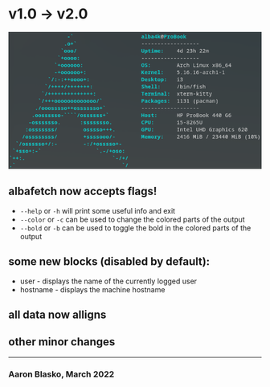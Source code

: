 # v1.0 -> **v2.0**
![v2.0](images/v2.0.png)
## albafetch now accepts flags!
* `--help` or `-h` will print some useful info and exit
* `--color` or `-c` can be used to change the colored parts of the output
* `--bold` or `-b` can be used to toggle the bold in the colored parts of the output

## some new blocks (disabled by default):
* user - displays the name of the currently logged user
* hostname - displays the machine hostname

## all data now alligns

## other minor changes

---

### Aaron Blasko, March 2022